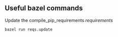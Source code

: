 ## Useful bazel commands
Update the compile_pip_requirements *requirements* 
```
bazel run reqs.update
```